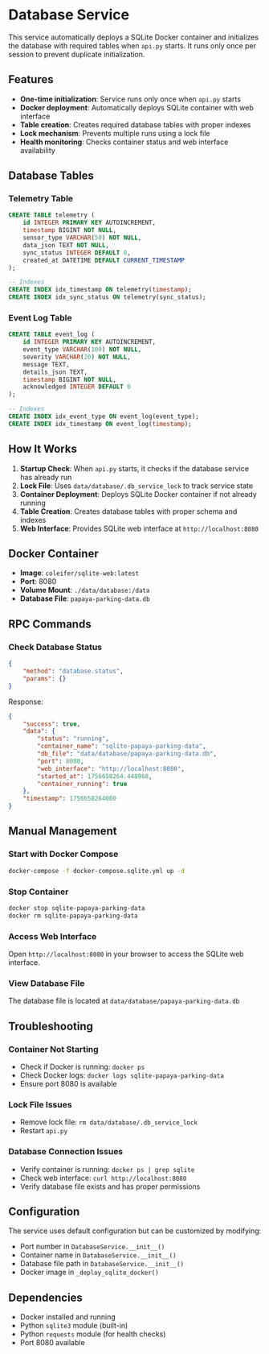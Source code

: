 # Database Service

This service automatically deploys a SQLite Docker container and initializes the database with required tables when `api.py` starts. It runs only once per session to prevent duplicate initialization.

## Features

- **One-time initialization**: Service runs only once when `api.py` starts
- **Docker deployment**: Automatically deploys SQLite container with web interface
- **Table creation**: Creates required database tables with proper indexes
- **Lock mechanism**: Prevents multiple runs using a lock file
- **Health monitoring**: Checks container status and web interface availability

## Database Tables

### Telemetry Table
```sql
CREATE TABLE telemetry (
    id INTEGER PRIMARY KEY AUTOINCREMENT,
    timestamp BIGINT NOT NULL,
    sensor_type VARCHAR(50) NOT NULL,
    data_json TEXT NOT NULL,
    sync_status INTEGER DEFAULT 0,
    created_at DATETIME DEFAULT CURRENT_TIMESTAMP
);

-- Indexes
CREATE INDEX idx_timestamp ON telemetry(timestamp);
CREATE INDEX idx_sync_status ON telemetry(sync_status);
```

### Event Log Table
```sql
CREATE TABLE event_log (
    id INTEGER PRIMARY KEY AUTOINCREMENT,
    event_type VARCHAR(100) NOT NULL,
    severity VARCHAR(20) NOT NULL,
    message TEXT,
    details_json TEXT,
    timestamp BIGINT NOT NULL,
    acknowledged INTEGER DEFAULT 0
);

-- Indexes
CREATE INDEX idx_event_type ON event_log(event_type);
CREATE INDEX idx_timestamp ON event_log(timestamp);
```

## How It Works

1. **Startup Check**: When `api.py` starts, it checks if the database service has already run
2. **Lock File**: Uses `data/database/.db_service_lock` to track service state
3. **Container Deployment**: Deploys SQLite Docker container if not already running
4. **Table Creation**: Creates database tables with proper schema and indexes
5. **Web Interface**: Provides SQLite web interface at `http://localhost:8080`

## Docker Container

- **Image**: `coleifer/sqlite-web:latest`
- **Port**: 8080
- **Volume Mount**: `./data/database:/data`
- **Database File**: `papaya-parking-data.db`

## RPC Commands

### Check Database Status
```json
{
    "method": "database.status",
    "params": {}
}
```

Response:
```json
{
    "success": true,
    "data": {
        "status": "running",
        "container_name": "sqlite-papaya-parking-data",
        "db_file": "data/database/papaya-parking-data.db",
        "port": 8080,
        "web_interface": "http://localhost:8080",
        "started_at": 1756658264.448968,
        "container_running": true
    },
    "timestamp": 1756658264000
}
```

## Manual Management

### Start with Docker Compose
```bash
docker-compose -f docker-compose.sqlite.yml up -d
```

### Stop Container
```bash
docker stop sqlite-papaya-parking-data
docker rm sqlite-papaya-parking-data
```

### Access Web Interface
Open `http://localhost:8080` in your browser to access the SQLite web interface.

### View Database File
The database file is located at `data/database/papaya-parking-data.db`

## Troubleshooting

### Container Not Starting
- Check if Docker is running: `docker ps`
- Check Docker logs: `docker logs sqlite-papaya-parking-data`
- Ensure port 8080 is available

### Lock File Issues
- Remove lock file: `rm data/database/.db_service_lock`
- Restart `api.py`

### Database Connection Issues
- Verify container is running: `docker ps | grep sqlite`
- Check web interface: `curl http://localhost:8080`
- Verify database file exists and has proper permissions

## Configuration

The service uses default configuration but can be customized by modifying:
- Port number in `DatabaseService.__init__()`
- Container name in `DatabaseService.__init__()`
- Database file path in `DatabaseService.__init__()`
- Docker image in `_deploy_sqlite_docker()`

## Dependencies

- Docker installed and running
- Python `sqlite3` module (built-in)
- Python `requests` module (for health checks)
- Port 8080 available


